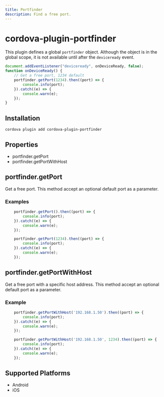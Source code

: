 ```yaml
---
title: Portfinder
description: Find a free port.
---
```


# cordova-plugin-portfinder

This plugin defines a global `portfinder` object.
Although the object is in the global scope, it is not available until after the `deviceready` event.

```js
document.addEventListener("deviceready", onDeviceReady, false);
function onDeviceReady() {
    // Get a free port, 1234 default
    portfinder.getPort(1234).then((port) => {
        console.info(port);
    }).catch((e) => {
        console.warn(e);
    });
}
```

## Installation

    cordova plugin add cordova-plugin-portfinder

## Properties

- portfinder.getPort
- portfinder.getPortWithHost

## portfinder.getPort

Get a free port. 
This method accept an optional default port as a parameter.

### Examples

```js
    portfinder.getPort().then((port) => {
        console.info(port);
    }).catch((e) => {
        console.warn(e);
    });

    portfinder.getPort(1234).then((port) => {
        console.info(port);
    }).catch((e) => {
        console.warn(e);
    });
```

## portfinder.getPortWithHost

Get a free port with a specific host address.
This method accept an optional default port as a parameter.

### Example

```js
    portfinder.getPortWithHost('192.168.1.50').then((port) => {
        console.info(port);
    }).catch((e) => {
        console.warn(e);
    });

    portfinder.getPortWithHost('192.168.1.50', 1234).then((port) => {
        console.info(port);
    }).catch((e) => {
        console.warn(e);
    });
```

## Supported Platforms

- Android
- iOS
